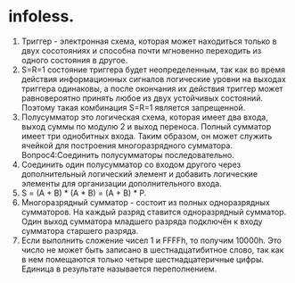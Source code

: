# infoless.
1. Триггер - электронная схема, которая может находиться только в двух сосотояниях и способна почти мгновенно переходить из одного состояния в другое.
2. S=R=1 состояние триггера будет неопределенным, так как во время действия информационных сигналов логические уровни на выходах триггера одинаковы, а после окончания их действия триггер может равновероятно принять любое из двух устойчивых состояний. Поэтому такая комбинация S=R=1 является запрещенной.
3. Полусумматор это логическая схема, которая имеет два входа, выход суммы по модулю 2 и выход переноса. Полный сумматор имеет три однобитных входа. Таким образом, он может служить ячейкой для построения многоразрядного сумматора. Вопрос4:Соединить полусумматоры последовательно.
4. Соединить один полусумматор со входом другого через дополнительный логический элемент и добавить логические элементы для организации дополнительного входа.
5. S = (A + B) * (A * B) = (A + B) * P.
6. Многоразрядный сумматор - состоит из полных одноразрядных сумматоров. На каждый разряд ставится одноразрядный сумматор. Один выход сумматора младшего разряда подключён к входу сумматора старшего разряда.
7. Если выполнить сложение чисел 1 и FFFFh, то получим 10000h. Это число не может быть записано в шестнадцатибитное слово, так как в нем помещаются только четыре шестнадцатеричные цифры. Единица в результате называется переполнением.
